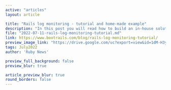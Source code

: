 ```yaml
---
active: "articles"
layout: article

title: "Rails log monitoring - tutorial and home-made example"
description: "In this post you will read how to build an in-house solution for log monitoring."
file: "2022-07-11-rails-log-monitoring-tutorial.md"
link: https://www.bootrails.com/blog/rails-log-monitoring-tutorial/
preview_image_link: "https://drive.google.com/uc?export=view&id=1dM-H3yVaBll6J2m0w-xinZD6rfjQvXS3"
tags: July2022
author: 'Ruby News'

preview_full_background: false
preview_blur: true

article_preview_blur: true
round_borders: false
---
```

